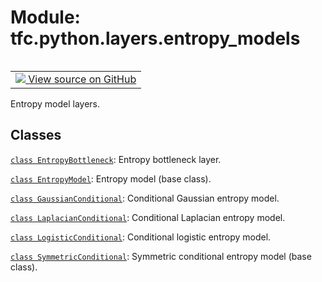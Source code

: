 <div itemscope itemtype="http://developers.google.com/ReferenceObject">
<meta itemprop="name" content="tfc.python.layers.entropy_models" />
<meta itemprop="path" content="Stable" />
</div>

# Module: tfc.python.layers.entropy_models


<table class="tfo-notebook-buttons tfo-api" align="left">

<td>
  <a target="_blank" href="https://github.com/tensorflow/compression/tree/master/tensorflow_compression/python/layers/entropy_models.py">
    <img src="https://www.tensorflow.org/images/GitHub-Mark-32px.png" />
    View source on GitHub
  </a>
</td></table>



Entropy model layers.

<!-- Placeholder for "Used in" -->


## Classes

[`class EntropyBottleneck`](../../../tfc/EntropyBottleneck.md): Entropy bottleneck layer.

[`class EntropyModel`](../../../tfc/EntropyModel.md): Entropy model (base class).

[`class GaussianConditional`](../../../tfc/GaussianConditional.md): Conditional Gaussian entropy model.

[`class LaplacianConditional`](../../../tfc/LaplacianConditional.md): Conditional Laplacian entropy model.

[`class LogisticConditional`](../../../tfc/LogisticConditional.md): Conditional logistic entropy model.

[`class SymmetricConditional`](../../../tfc/SymmetricConditional.md): Symmetric conditional entropy model (base class).

